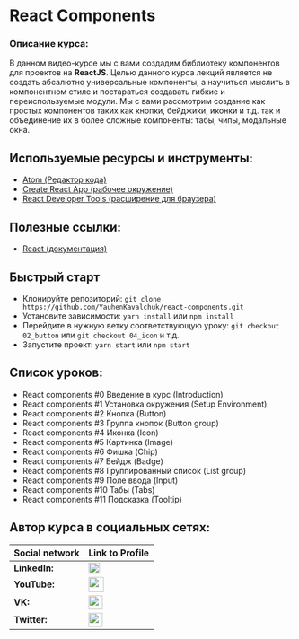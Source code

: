 

#  React Components

### Описание курса:
В данном видео-курсе мы с вами создадим библиотеку компонентов для проектов на **ReactJS**. Целью данного курса лекций является не создать абсалютно универсальные компоненты, а научиться мыслить в компонентном стиле и постараться создавать гибкие и переиспользуемые модули. Мы с вами рассмотрим создание как простых компонентов таких как кнопки, бейджики, иконки и т.д. так и объединение их в более сложные компоненты: табы, чипы, модальные окна.

## Используемые ресурсы и инструменты:
- [Atom (Редактор кода)](https://atom.io/)
- [Create React App (рабочее окружение)](https://github.com/facebook/create-react-app)
- [React Developer Tools (расширение для браузера)](https://chrome.google.com/webstore/detail/react-developer-tools/fmkadmapgofadopljbjfkapdkoienihi?hl=ru)

## Полезные ссылки:
- [React (документация)](https://reactjs.org/docs/getting-started.html)

## Быстрый старт
- Клонируйте репозиторий: `git clone https://github.com/YauhenKavalchuk/react-components.git`
- Установите зависимости: `yarn install` или `npm install`
- Перейдите в нужную ветку соответствующую уроку: `git checkout 02_button` или `git checkout 04_icon` и т.д.
- Запустите проект: `yarn start` или `npm start`

## Список уроков:
- React components #0 Введение в курс (Introduction)
- React components #1 Установка окружения (Setup Environment​)
- React components #2 Кнопка (Button​)
- React components #3 Группа кнопок (Button group​)
- React components #4 Иконка (Icon​)
- React components #5 Картинка (Image)
- React components #6 Фишка (Chip)
- React components #7 Бейдж (Badge)
- React components #8 Группированный список (List group)
- React components #9 Поле ввода (Input​)
- React components #10 Табы (Tabs​)
- React components #11 Подсказка (Tooltip)

## Автор курса в социальных сетях:
Social network | Link to Profile
-----|-----
**LinkedIn:** | [<img src="https://upload.wikimedia.org/wikipedia/commons/thumb/0/01/LinkedIn_Logo.svg/1280px-LinkedIn_Logo.svg.png" height="20" />](http://www.linkedin.com/in/YauhenKavalchuk)
**YouTube:** | [<img src="https://upload.wikimedia.org/wikipedia/commons/thumb/e/e1/Logo_of_YouTube_%282015-2017%29.svg/1280px-Logo_of_YouTube_%282015-2017%29.svg.png" height="27" />](https://youtube.com/c/YauhenKavalchuk)
**VK:** | [<img src="http://pngimg.com/uploads/vkontakte/vkontakte_PNG27.png" height="25" />](http://vk.com/YauhenKavalchuk)
**Twitter:** | [<img src="https://logos-download.com/wp-content/uploads/2016/02/Twitter_logo_bird_transparent_png.png" height="25" />](https://twitter.com/YauhenKavalchuk)

